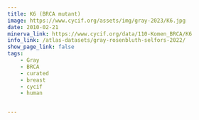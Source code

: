 ```yaml
---
title: K6 (BRCA mutant)
image: https://www.cycif.org/assets/img/gray-2023/K6.jpg
date: 2010-02-21
minerva_link: https://www.cycif.org/data/110-Komen_BRCA/K6
info_link: /atlas-datasets/gray-rosenbluth-selfors-2022/
show_page_link: false
tags:
    - Gray
    - BRCA
    - curated
    - breast
    - cycif
    - human


---
```

